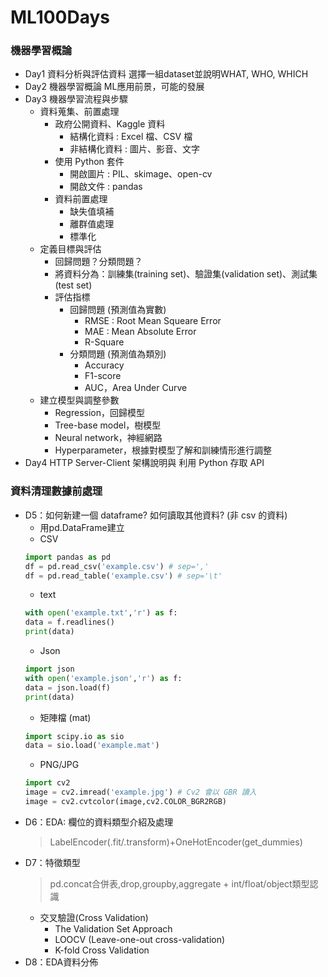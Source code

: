 # ML100Days

### 機器學習概論
  * Day1 資料分析與評估資料 選擇一組dataset並說明WHAT, WHO, WHICH
  * Day2 機器學習概論 ML應用前景，可能的發展
  * Day3 機器學習流程與步驟
    * 資料蒐集、前置處理
      * 政府公開資料、Kaggle 資料
        * 結構化資料 : Excel 檔、CSV 檔
        * 非結構化資料 : 圖片、影音、文字
      * 使用 Python 套件
        * 開啟圖片 : PIL、skimage、open-cv
        * 開啟文件 : pandas
      * 資料前置處理
        * 缺失值填補
        * 離群值處理
        * 標準化
    * 定義目標與評估
      * 回歸問題？分類問題？
      * 將資料分為：訓練集(training set)、驗證集(validation set)、測試集(test set)
      * 評估指標
        * 回歸問題 (預測值為實數)
          * RMSE : Root Mean Squeare Error
          * MAE : Mean Absolute Error
          * R-Square
        * 分類問題 (預測值為類別)
          * Accuracy
          * F1-score
          * AUC，Area Under Curve
    * 建立模型與調整參數
      * Regression，回歸模型
      * Tree-base model，樹模型
      * Neural network，神經網路
      * Hyperparameter，根據對模型了解和訓練情形進行調整
  * Day4 HTTP Server-Client 架構說明與 利用 Python 存取 API

### 資料清理數據前處理
  * D5：如何新建一個 dataframe? 如何讀取其他資料? (非 csv 的資料)
    * 用pd.DataFrame建立
    * CSV
     ```python
     import pandas as pd
     df = pd.read_csv('example.csv') # sep=','
     df = pd.read_table('example.csv') # sep='\t'
     ```
    * text
     ```python
     with open('example.txt','r') as f:
     data = f.readlines()
     print(data)
     ```
    * Json
     ```python
     import json
     with open('example.json','r') as f:
     data = json.load(f)
     print(data)
     ```
    * 矩陣檔 (mat)
     ```python
     import scipy.io as sio
     data = sio.load('example.mat')
     ```
    * PNG/JPG
     ```python
     import cv2
     image = cv2.imread('example.jpg') # Cv2 會以 GBR 讀入
     image = cv2.cvtcolor(image,cv2.COLOR_BGR2RGB)
     ```
  * D6：EDA: 欄位的資料類型介紹及處理
    > LabelEncoder(.fit/.transform)+OneHotEncoder(get_dummies)
  * D7：特徵類型
    > pd.concat合併表,drop,groupby,aggregate + int/float/object類型認識
    * 交叉驗證(Cross Validation)
      * The Validation Set Approach
      * LOOCV (Leave-one-out cross-validation)
      * K-fold Cross Validation
  * D8：EDA資料分佈

